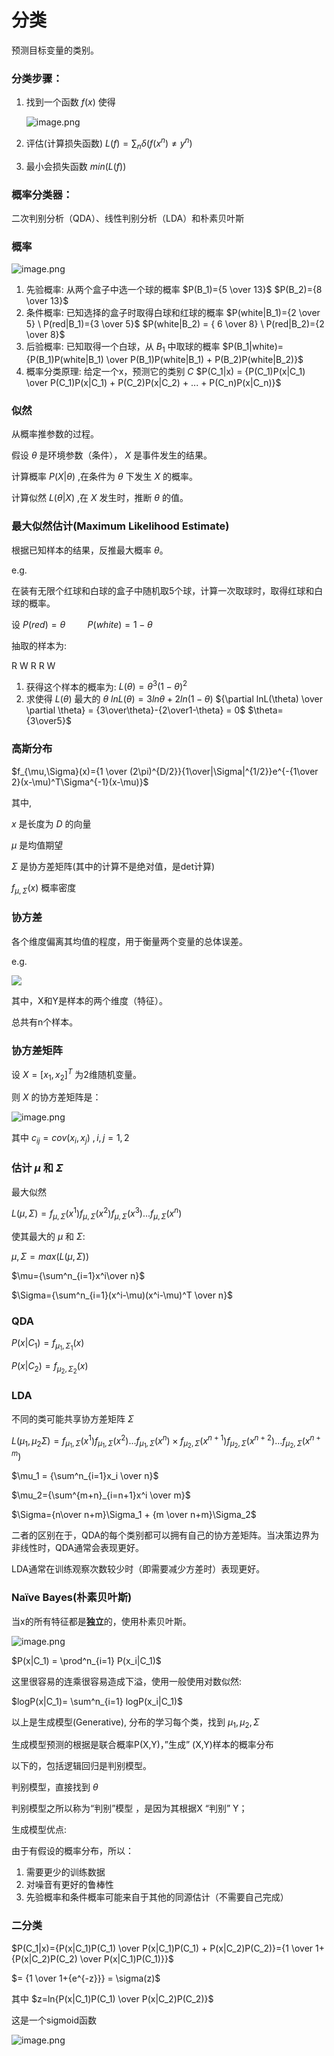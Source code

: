 # 分类

预测目标变量的类别。

### 分类步骤：

1. 找到一个函数 $f(x)$ 使得

   ![image.png](./assets/1673916539349-image.png)
2. 评估(计算损失函数)
   $L(f)=\sum_n \delta(f(x^n) \neq y^n)$
3. 最小会损失函数
   $min(L(f))$

### 概率分类器：

二次判别分析（QDA）、线性判别分析（LDA）和朴素贝叶斯

### 概率

![image.png](./assets/image.png)

1. 先验概率: 从两个盒子中选一个球的概率
   $P(B_1)={5 \over 13}$
   $P(B_2)={8 \over 13}$
2. 条件概率: 已知选择的盒子时取得白球和红球的概率
   $P(white|B_1)={2 \over 5} \ P(red|B_1)={3 \over 5}$
   $P(white|B_2) = { 6 \over 8} \ P(red|B_2)={2 \over 8}$
3. 后验概率: 已知取得一个白球，从 $B_1$ 中取球的概率
   $P(B_1|white)={P(B_1)P(white|B_1) \over P(B_1)P(white|B_1) + P(B_2)P(white|B_2)}$
4. 概率分类原理: 给定一个x，预测它的类别 $C$
   $P(C_1|x) = {P(C_1)P(x|C_1) \over P(C_1)P(x|C_1) + P(C_2)P(x|C_2) + ... + P(C_n)P(x|C_n)}$

### 似然

从概率推参数的过程。

假设 $\theta$ 是环境参数（条件）， $X$ 是事件发生的结果。

计算概率 $P(X|\theta)$ ,在条件为 $\theta$ 下发生 $X$ 的概率。

计算似然 $L(\theta|X)$ ,在 $X$ 发生时，推断 $\theta$ 的值。

### 最大似然估计(Maximum Likelihood Estimate)

根据已知样本的结果，反推最大概率 $\theta$。

e.g.

在装有无限个红球和白球的盒子中随机取5个球，计算一次取球时，取得红球和白球的概率。

设 $P(red)=\theta \ \ \ \ \ \ \ \ \ P(white)=1-\theta$

抽取的样本为:

R W R R W

1. 获得这个样本的概率为: $L(\theta)=\theta^3(1-\theta)^2$
2. 求使得 $L(\theta)$ 最大的 $\theta$
   $ln L(\theta) =3ln\theta+2ln(1-\theta)$
   ${\partial lnL(\theta) \over \partial \theta} = {3\over\theta}-{2\over1-\theta} = 0$
   $\theta={3\over5}$

### 高斯分布

$f_{\mu,\Sigma}(x)={1 \over (2\pi)^{D/2}}{1\over|\Sigma|^{1/2}}e^{-{1\over 2}(x-\mu)^T\Sigma^{-1}(x-\mu)}$

其中,

$x$ 是长度为 $D$ 的向量

$\mu$ 是均值期望

$\Sigma$ 是协方差矩阵(其中的计算不是绝对值，是det计算)

$f_{\mu,\Sigma}(x)$ 概率密度

### 协方差

各个维度偏离其均值的程度，用于衡量两个变量的总体误差。

e.g.

![](https://img-blog.csdnimg.cn/img_convert/e561249f59f6e071860de253ebf3274f.png)

其中，X和Y是样本的两个维度（特征）。

总共有n个样本。

### 协方差矩阵

设 $X=[x_1,x_2]^T$ 为2维随机变量。

则 $X$ 的协方差矩阵是：

![image.png](./assets/1674251382488-image.png)

其中 $c_{ij}=cov(x_i,x_j) \ ,i,j=1,2$

### 估计 $\mu$ 和 $\Sigma$

最大似然

$L(\mu,\Sigma)=f_{\mu,\Sigma}(x^1)f_{\mu,\Sigma}(x^2)f_{\mu,\Sigma}(x^3)...f_{\mu,\Sigma}(x^n)$

使其最大的 $\mu$ 和 $\Sigma$:

$\mu,\Sigma=max(L(\mu,\Sigma))$

$\mu={\sum^n_{i=1}x^i\over n}$

$\Sigma={\sum^n_{i=1}(x^i-\mu)(x^i-\mu)^T \over n}$

### QDA

$P(x| C_1)=f_{\mu_1,\Sigma_1}(x)$

$P(x|C_2)=f_{\mu_2,\Sigma_2}(x)$

### LDA

不同的类可能共享协方差矩阵 $Σ$

$L(\mu_1,\mu_2\Sigma)=f_{\mu_1,\Sigma}(x^1)f_{\mu_1,\Sigma}(x^2)...f_{\mu_1,\Sigma}(x^n) \times f_{\mu_2,\Sigma}(x^{n+1})f_{\mu_2,\Sigma}(x^{n+2})...f_{\mu_2,\Sigma}(x^{n+m})$

$\mu_1 = {\sum^n_{i=1}x_i \over n}$

$\mu_2={\sum^{m+n}_{i=n+1}x^i \over m}$

$\Sigma={n\over n+m}\Sigma_1 + {m \over n+m}\Sigma_2$

二者的区别在于，QDA的每个类别都可以拥有自己的协方差矩阵。当决策边界为非线性时，QDA通常会表现更好。

LDA通常在训练观察次数较少时（即需要减少方差时）表现更好。

### Naïve Bayes(朴素贝叶斯)

当x的所有特征都是**独立**的，使用朴素贝叶斯。

![image.png](./assets/1673637220767-image.png)

$P(x|C_1) = \prod^n_{i=1} P(x_i|C_1)$

这里很容易的连乘很容易造成下溢，使用一般使用对数似然:

$logP(x|C_1)= \sum^n_{i=1} logP(x_i|C_1)$

以上是生成模型(Generative), 分布的学习每个类，找到 $\mu_1,\mu_2,\Sigma$

生成模型预测的根据是联合概率P(X,Y)，”生成” (X,Y)样本的概率分布

以下的，包括逻辑回归是判别模型。

判别模型，直接找到 $\theta$

判别模型之所以称为“判别”模型 ，是因为其根据X “判别” Y；

生成模型优点:

由于有假设的概率分布，所以：

1. 需要更少的训练数据
2. 对噪音有更好的鲁棒性
3. 先验概率和条件概率可能来自于其他的同源估计（不需要自己完成）

### 二分类

$P(C_1|x)={P(x|C_1)P(C_1) \over P(x|C_1)P(C_1) + P(x|C_2)P(C_2)}={1 \over 1+{P(x|C_2)P(C_2) \over P(x|C_1)P(C_1)}}$

$= {1 \over 1+{e^{-z}}} = \sigma(z)$

其中 $z=ln{P(x|C_1)P(C_1) \over P(x|C_2)P(C_2)}$

这是一个sigmoid函数

![image.png](./assets/1673880027067-image.png)
